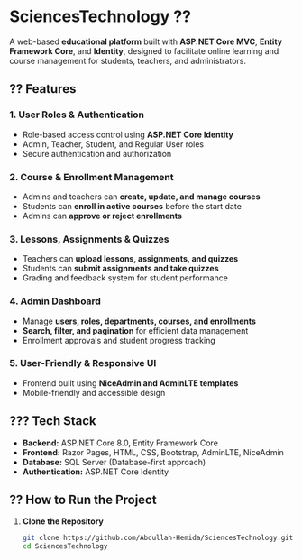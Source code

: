 # SciencesTechnology ??  
A web-based **educational platform** built with **ASP.NET Core MVC**, **Entity Framework Core**, and **Identity**, designed to facilitate online learning and course management for students, teachers, and administrators.  

## ?? Features  
### **1. User Roles & Authentication**  
- Role-based access control using **ASP.NET Core Identity**  
- Admin, Teacher, Student, and Regular User roles  
- Secure authentication and authorization  

### **2. Course & Enrollment Management**  
- Admins and teachers can **create, update, and manage courses**  
- Students can **enroll in active courses** before the start date  
- Admins can **approve or reject enrollments**  

### **3. Lessons, Assignments & Quizzes**  
- Teachers can **upload lessons, assignments, and quizzes**  
- Students can **submit assignments and take quizzes**  
- Grading and feedback system for student performance  

### **4. Admin Dashboard**  
- Manage **users, roles, departments, courses, and enrollments**  
- **Search, filter, and pagination** for efficient data management  
- Enrollment approvals and student progress tracking  

### **5. User-Friendly & Responsive UI**  
- Frontend built using **NiceAdmin and AdminLTE templates**  
- Mobile-friendly and accessible design  

## ??? **Tech Stack**  
- **Backend:** ASP.NET Core 8.0, Entity Framework Core  
- **Frontend:** Razor Pages, HTML, CSS, Bootstrap, AdminLTE, NiceAdmin  
- **Database:** SQL Server (Database-first approach)  
- **Authentication:** ASP.NET Core Identity  

## ?? How to Run the Project  
1. **Clone the Repository**  
   ```bash
   git clone https://github.com/Abdullah-Hemida/SciencesTechnology.git
   cd SciencesTechnology
